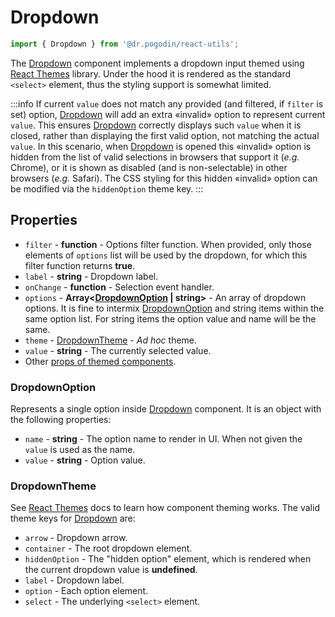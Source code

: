 # Dropdown

```jsx
import { Dropdown } from '@dr.pogodin/react-utils';
```

The [Dropdown] component implements a dropdown input themed using [React Themes]
library. Under the hood it is rendered as the standard `<select>` element, thus
the styling support is somewhat limited.

:::info
If current `value` does not match any provided (and filtered, if `filter` is set)
option, [Dropdown] will add an extra &laquo;invalid&raquo; option to represent
current `value`. This ensures [Dropdown] correctly displays such `value` when it
is closed, rather than displaying the first valid option, not matching the actual
`value`. In this scenario, when [Dropdown] is opened this &laquo;invalid&raquo;
option is hidden from the list of valid selections in browsers that support it
(_e.g._ Chrome), or it is shown as disabled (and is non-selectable) in other
browsers (_e.g._ Safari). The CSS styling for this hidden &laquo;invalid&raquo;
option can be modified via the `hiddenOption` theme key.
:::

## Properties
- `filter` - **function** - Options filter function. When provided, only those
  elements of `options` list will be used by the dropdown, for which this filter
  function returns **true**.
- `label` - **string** - Dropdown label.
- `onChange` - **function** - Selection event handler.
- `options` - **Array<[DropdownOption] | string>** - An array of dropdown
  options. It is fine to intermix [DropdownOption] and string items within
  the same option list. For string items the option value and name will be
  the same.
- `theme` - [DropdownTheme] - _Ad hoc_ theme.
- `value` - **string** - The currently selected value.
- Other [props of themed components](https://www.npmjs.com/package/@dr.pogodin/react-themes#themed-component-properties).

### DropdownOption
Represents a single option inside [Dropdown] component. It is an object with
the following properties:
- `name` - **string** - The option name to render in UI. When not given
  the `value` is used as the name.
- `value` - **string** - Option value.

### DropdownTheme

See [React Themes] docs to learn how component theming works. The valid theme
keys for [Dropdown] are:
- `arrow` - Dropdown arrow.
- `container` - The root dropdown element.
- `hiddenOption` - The "hidden option" element, which is rendered when
  the current dropdown value is **undefined**.
- `label` - Dropdown label.
- `option` - Each option element.
- `select` - The underlying `<select>` element.

[Dropdown]: /docs/api/components/dropdown
[DropdownOption]: #dropdownoption
[DropdownTheme]: #dropdowntheme
[React Themes]: https://dr.pogodin.studio/docs/react-themes
